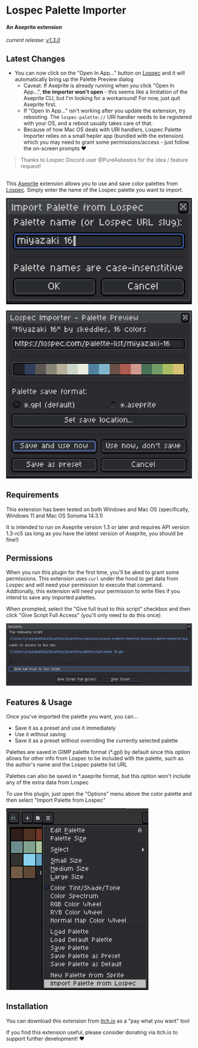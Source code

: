 # Lospec Palette Importer

#### An Aseprite extension
*current release: [v1.3.0](https://sudo-whoami.itch.io/lospec-palette-importer)*

## Latest Changes
- You can now click on the "Open In App..." button on [Lospec](https://lospec.com) and it will automatically bring up the Palette Preview dialog
  - Caveat: If Aseprite is already running when you click "Open In App...", **the importer won't open** - this seems like a limitation of the Aseprite CLI, but I'm looking for a workaround! For now, just quit Aseprite first.
  - If "Open In App..." isn't working after you update the extension, try rebooting. The `lospec-palette://` URI handler needs to be registered with your OS, and a reboot usually takes care of that.
  - Because of how Mac OS deals with URI handlers, Lospec Palette Importer relies on a small hepler app (bundled with the extension) which you may need to grant some permissions/access - just follow the on-screen prompts &hearts;
> Thanks to Lospec Discord user @PureAsbestos for the idea / feature request!

##
This [Aseprite](https://aseprite.org) extension allows you to use and save color palettes from [Lospec](https://lospec.com). Simply enter the name of the Lospec palette you want to import.

<img src="./screenshots/import dialog.png"></img>

<img src="./screenshots/palette preview dialog.png"></img>

## Requirements

This extension has been tested on both Windows and Mac OS (specifically, Windows 11 and Mac OS Sonoma 14.3.1)

It is intended to run on Aseprite version 1.3 or later and requires API version 1.3-rc5 (as long as you have the latest version of Aseprite, you should be fine!)

## Permissions
When you run this plugin for the first time, you'll be aked to grant some permissions. This extension uses `curl` under the hood to get data from Lospec and will need your permission to execute that command. Addtionally, this extension will need your permission to write files if you intend to save any imported palettes.

When prompted, select the "Give full trust to this script" checkbox and then click "Give Script Full Access" (you'll only need to do this once)

<img src="./screenshots/security dialog.png"></img>

## Features & Usage
Once you've imported the palette you want, you can...
- Save it as a preset and use it immediately
- Use it without saving
- Save it as a preset without overriding the currently selected palette

Palettes are saved in GIMP palette format (*.gpl) by default since this option allows for other info from Lospec to be included with the palette, such as the author's name and the Lospec palette list URL

Palettes can also be saved in *.aseprite format, but this option won't include any of the extra data from Lospec

To use this plugin, just open the "Options" menu above the color palette and then select "Import Palette from Lospec"

<img src="./screenshots/palette menu selection.png"></img>

## Installation
You can download this extension from [itch.io](https://sudo-whoami.itch.io/lospec-palette-importer) as a "pay what you want" tool

If you find this extension useful, please consider donating via itch.io to support further development! &hearts;
